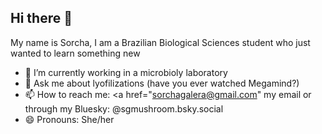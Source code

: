 ## Hi there 👋
My name is Sorcha, I am a Brazilian Biological Sciences student who just wanted to learn something new
<!--
**Silky-number8/Silky-number8** is a ✨ _special_ ✨ repository because it's `README.md` (this file) appears on your GitHub profile.

Here are some ideas to get you started: -->

- 🔭 I’m currently working in a microbioly laboratory
- 💬 Ask me about lyofilizations (have you ever watched Megamind?)
- 📫 How to reach me: <a href="sorchagalera@gmail.com" my email</a> or through my Bluesky: @sgmushroom.bsky.social
- 😄 Pronouns: She/her
